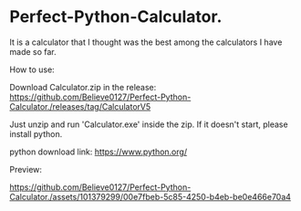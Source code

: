 # Perfect-Python-Calculator.

It is a calculator that I thought was the best among the calculators I have made so far.

How to use:

Download Calculator.zip in the release:
https://github.com/Believe0127/Perfect-Python-Calculator./releases/tag/CalculatorV5

Just unzip and run 'Calculator.exe' inside the zip.
If it doesn't start, please install python.

python download link: https://www.python.org/

Preview:



https://github.com/Believe0127/Perfect-Python-Calculator./assets/101379299/00e7fbeb-5c85-4250-b4eb-be0e466e70a4


